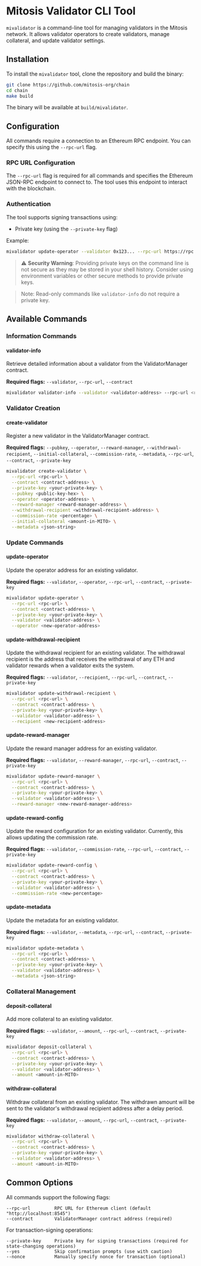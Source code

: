 # Mitosis Validator CLI Tool

`mivalidator` is a command-line tool for managing validators in the Mitosis network. It allows validator operators to create validators, manage collateral, and update validator settings.

## Installation

To install the `mivalidator` tool, clone the repository and build the binary:

```bash
git clone https://github.com/mitosis-org/chain
cd chain
make build
```

The binary will be available at `build/mivalidator`.

## Configuration

All commands require a connection to an Ethereum RPC endpoint. You can specify this using the `--rpc-url` flag.

### RPC URL Configuration

The `--rpc-url` flag is required for all commands and specifies the Ethereum JSON-RPC endpoint to connect to. The tool uses this endpoint to interact with the blockchain.

### Authentication

The tool supports signing transactions using:

- Private key (using the `--private-key` flag)

Example:
```bash
mivalidator update-operator --validator 0x123... --rpc-url https://rpc.example.com --contract <contract-address> --private-key <your-private-key> --operator <new-operator-address>
```

> ⚠️ **Security Warning**: Providing private keys on the command line is not secure as they may be stored in your shell history. Consider using environment variables or other secure methods to provide private keys.

> Note: Read-only commands like `validator-info` do not require a private key.

## Available Commands

### Information Commands

#### validator-info

Retrieve detailed information about a validator from the ValidatorManager contract.

**Required flags:** `--validator`, `--rpc-url`, `--contract`

```bash
mivalidator validator-info --validator <validator-address> --rpc-url <rpc-url> --contract <contract-address> [--epoch <epoch-number>]
```

### Validator Creation

#### create-validator

Register a new validator in the ValidatorManager contract.

**Required flags:** `--pubkey`, `--operator`, `--reward-manager`, `--withdrawal-recipient`, `--initial-collateral`, `--commission-rate`, `--metadata`, `--rpc-url`, `--contract`, `--private-key`

```bash
mivalidator create-validator \
  --rpc-url <rpc-url> \
  --contract <contract-address> \
  --private-key <your-private-key> \
  --pubkey <public-key-hex> \
  --operator <operator-address> \
  --reward-manager <reward-manager-address> \
  --withdrawal-recipient <withdrawal-recipient-address> \
  --commission-rate <percentage> \
  --initial-collateral <amount-in-MITO> \
  --metadata <json-string>
```

### Update Commands

#### update-operator

Update the operator address for an existing validator.

**Required flags:** `--validator`, `--operator`, `--rpc-url`, `--contract`, `--private-key`

```bash
mivalidator update-operator \
  --rpc-url <rpc-url> \
  --contract <contract-address> \
  --private-key <your-private-key> \
  --validator <validator-address> \
  --operator <new-operator-address>
```

#### update-withdrawal-recipient

Update the withdrawal recipient for an existing validator. The withdrawal recipient is the address that receives the withdrawal of any ETH and validator rewards when a validator exits the system.

**Required flags:** `--validator`, `--recipient`, `--rpc-url`, `--contract`, `--private-key`

```bash
mivalidator update-withdrawal-recipient \
  --rpc-url <rpc-url> \
  --contract <contract-address> \
  --private-key <your-private-key> \
  --validator <validator-address> \
  --recipient <new-recipient-address>
```

#### update-reward-manager

Update the reward manager address for an existing validator.

**Required flags:** `--validator`, `--reward-manager`, `--rpc-url`, `--contract`, `--private-key`

```bash
mivalidator update-reward-manager \
  --rpc-url <rpc-url> \
  --contract <contract-address> \
  --private-key <your-private-key> \
  --validator <validator-address> \
  --reward-manager <new-reward-manager-address>
```

#### update-reward-config

Update the reward configuration for an existing validator. Currently, this allows updating the commission rate.

**Required flags:** `--validator`, `--commission-rate`, `--rpc-url`, `--contract`, `--private-key`

```bash
mivalidator update-reward-config \
  --rpc-url <rpc-url> \
  --contract <contract-address> \
  --private-key <your-private-key> \
  --validator <validator-address> \
  --commission-rate <new-percentage>
```

#### update-metadata

Update the metadata for an existing validator.

**Required flags:** `--validator`, `--metadata`, `--rpc-url`, `--contract`, `--private-key`

```bash
mivalidator update-metadata \
  --rpc-url <rpc-url> \
  --contract <contract-address> \
  --private-key <your-private-key> \
  --validator <validator-address> \
  --metadata <json-string>
```

### Collateral Management

#### deposit-collateral

Add more collateral to an existing validator.

**Required flags:** `--validator`, `--amount`, `--rpc-url`, `--contract`, `--private-key`

```bash
mivalidator deposit-collateral \
  --rpc-url <rpc-url> \
  --contract <contract-address> \
  --private-key <your-private-key> \
  --validator <validator-address> \
  --amount <amount-in-MITO>
```

#### withdraw-collateral

Withdraw collateral from an existing validator. The withdrawn amount will be sent to the validator's withdrawal recipient address after a delay period.

**Required flags:** `--validator`, `--amount`, `--rpc-url`, `--contract`, `--private-key`

```bash
mivalidator withdraw-collateral \
  --rpc-url <rpc-url> \
  --contract <contract-address> \
  --private-key <your-private-key> \
  --validator <validator-address> \
  --amount <amount-in-MITO>
```

## Common Options

All commands support the following flags:

```
--rpc-url         RPC URL for Ethereum client (default "http://localhost:8545")
--contract        ValidatorManager contract address (required)
```

For transaction-signing operations:

```
--private-key     Private key for signing transactions (required for state-changing operations)
--yes             Skip confirmation prompts (use with caution)
--nonce           Manually specify nonce for transaction (optional)
```
